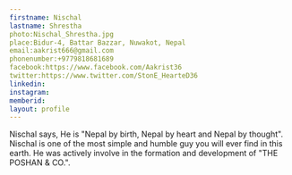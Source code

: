 ```yaml
---
firstname: Nischal
lastname: Shrestha
photo:Nischal_Shrestha.jpg
place:Bidur-4, Battar Bazzar, Nuwakot, Nepal
email:aakrist666@gmail.com
phonenumber:+9779818681689
facebook:https://www.facebook.com/Aakrist36
twitter:https://www.twitter.com/StonE_HearteD36
linkedin:
instagram:
memberid:
layout: profile
---
```

Nischal says, He is "Nepal by birth, Nepal by heart and Nepal by thought".
Nischal is one of the most simple and humble guy you will ever find in this earth.
He was actively involve in the formation and development of "THE POSHAN & CO.".




